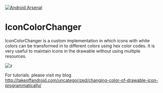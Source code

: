 [![Android Arsenal](https://img.shields.io/badge/Android%20Arsenal-IconColorChanger-brightgreen.svg?style=flat)](http://android-arsenal.com/details/1/1976)

# IconColorChanger
IconColorChanger is a custom implementation in which icons with white colors can be transformed in to different colors using hex color codes. It is very useful to maintain icons in the drawable without using multiple resources.

![z](https://cloud.githubusercontent.com/assets/11768239/8147576/501152aa-128f-11e5-88ba-c192db79a2b4.jpg)

For tutorials. please visit my blog http://takeoffandroid.com/uncategorized/changing-color-of-drawable-icon-programmatically/
